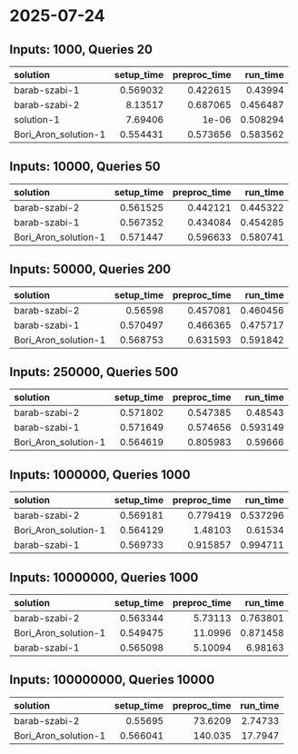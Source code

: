 # 2025-07-24

## Inputs: 1000, Queries 20

| solution             |   setup_time |   preproc_time |   run_time |
|:---------------------|-------------:|---------------:|-----------:|
| barab-szabi-1        |     0.569032 |       0.422615 |   0.43994  |
| barab-szabi-2        |     8.13517  |       0.687065 |   0.456487 |
| solution-1           |     7.69406  |       1e-06    |   0.508294 |
| Bori_Aron_solution-1 |     0.554431 |       0.573656 |   0.583562 |

## Inputs: 10000, Queries 50

| solution             |   setup_time |   preproc_time |   run_time |
|:---------------------|-------------:|---------------:|-----------:|
| barab-szabi-2        |     0.561525 |       0.442121 |   0.445322 |
| barab-szabi-1        |     0.567352 |       0.434084 |   0.454285 |
| Bori_Aron_solution-1 |     0.571447 |       0.596633 |   0.580741 |

## Inputs: 50000, Queries 200

| solution             |   setup_time |   preproc_time |   run_time |
|:---------------------|-------------:|---------------:|-----------:|
| barab-szabi-2        |     0.56598  |       0.457081 |   0.460456 |
| barab-szabi-1        |     0.570497 |       0.466365 |   0.475717 |
| Bori_Aron_solution-1 |     0.568753 |       0.631593 |   0.591842 |

## Inputs: 250000, Queries 500

| solution             |   setup_time |   preproc_time |   run_time |
|:---------------------|-------------:|---------------:|-----------:|
| barab-szabi-2        |     0.571802 |       0.547385 |   0.48543  |
| barab-szabi-1        |     0.571649 |       0.574656 |   0.593149 |
| Bori_Aron_solution-1 |     0.564619 |       0.805983 |   0.59666  |

## Inputs: 1000000, Queries 1000

| solution             |   setup_time |   preproc_time |   run_time |
|:---------------------|-------------:|---------------:|-----------:|
| barab-szabi-2        |     0.569181 |       0.779419 |   0.537296 |
| Bori_Aron_solution-1 |     0.564129 |       1.48103  |   0.61534  |
| barab-szabi-1        |     0.569733 |       0.915857 |   0.994711 |

## Inputs: 10000000, Queries 1000

| solution             |   setup_time |   preproc_time |   run_time |
|:---------------------|-------------:|---------------:|-----------:|
| barab-szabi-2        |     0.563344 |        5.73113 |   0.763801 |
| Bori_Aron_solution-1 |     0.549475 |       11.0996  |   0.871458 |
| barab-szabi-1        |     0.565098 |        5.10094 |   6.98163  |

## Inputs: 100000000, Queries 10000

| solution             |   setup_time |   preproc_time |   run_time |
|:---------------------|-------------:|---------------:|-----------:|
| barab-szabi-2        |     0.55695  |        73.6209 |    2.74733 |
| Bori_Aron_solution-1 |     0.566041 |       140.035  |   17.7947  |